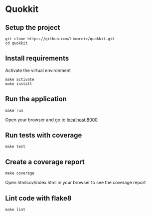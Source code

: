 # Quokkit

## Setup the project

```shell
git clone https://github.com/timoreic/quokkit.git
cd quokkit
```

## Install requirements

Activate the virtual environment

```shell
make activate
make install
```

## Run the application

```shell
make run
```

Open your browser and go to [localhost:8000](http://localhost:800/)

## Run tests with coverage

```shell
make test
```

## Create a coverage report

```shell
make coverage
```

Open htmlcov/index.html in your browser to see the coverage report

## Lint code with flake8

```shell
make lint
```
